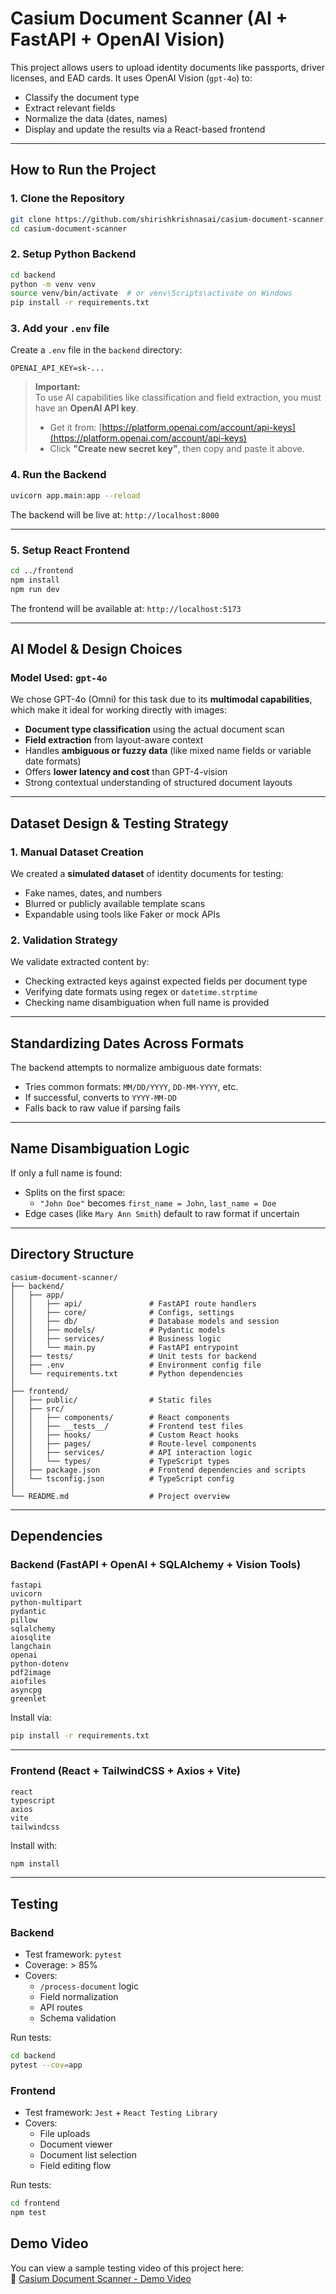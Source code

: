 # Casium Document Scanner (AI + FastAPI + OpenAI Vision)

This project allows users to upload identity documents like passports, driver licenses, and EAD cards. It uses OpenAI Vision (`gpt-4o`) to:
- Classify the document type
- Extract relevant fields
- Normalize the data (dates, names)
- Display and update the results via a React-based frontend

---

## How to Run the Project

### 1. Clone the Repository

```bash
git clone https://github.com/shirishkrishnasai/casium-document-scanner.git
cd casium-document-scanner
```

### 2. Setup Python Backend

```bash
cd backend
python -m venv venv
source venv/bin/activate  # or venv\Scripts\activate on Windows
pip install -r requirements.txt
```

### 3. Add your `.env` file

Create a `.env` file in the `backend` directory:

```
OPENAI_API_KEY=sk-...
```

> **Important:**  
> To use AI capabilities like classification and field extraction, you must have an **OpenAI API key**.
> - Get it from: [https://platform.openai.com/account/api-keys](https://platform.openai.com/account/api-keys)  
> - Click **"Create new secret key"**, then copy and paste it above.

### 4. Run the Backend

```bash
uvicorn app.main:app --reload
```

The backend will be live at: `http://localhost:8000`

---

### 5. Setup React Frontend

```bash
cd ../frontend
npm install
npm run dev
```

The frontend will be available at: `http://localhost:5173`

---

## AI Model & Design Choices

### Model Used: `gpt-4o`

We chose GPT-4o (Omni) for this task due to its **multimodal capabilities**, which make it ideal for working directly with images:

- **Document type classification** using the actual document scan
- **Field extraction** from layout-aware context
- Handles **ambiguous or fuzzy data** (like mixed name fields or variable date formats)
- Offers **lower latency and cost** than GPT-4-vision
- Strong contextual understanding of structured document layouts

---

## Dataset Design & Testing Strategy

### 1. Manual Dataset Creation
We created a **simulated dataset** of identity documents for testing:

- Fake names, dates, and numbers
- Blurred or publicly available template scans
- Expandable using tools like Faker or mock APIs

### 2. Validation Strategy

We validate extracted content by:
- Checking extracted keys against expected fields per document type
- Verifying date formats using regex or `datetime.strptime`
- Checking name disambiguation when full name is provided

---

## Standardizing Dates Across Formats

The backend attempts to normalize ambiguous date formats:

- Tries common formats: `MM/DD/YYYY`, `DD-MM-YYYY`, etc.
- If successful, converts to `YYYY-MM-DD`
- Falls back to raw value if parsing fails

---

## Name Disambiguation Logic

If only a full name is found:

- Splits on the first space:
  - `"John Doe"` becomes `first_name = John`, `last_name = Doe`
- Edge cases (like `Mary Ann Smith`) default to raw format if uncertain

---

## Directory Structure

```
casium-document-scanner/
├── backend/
│   ├── app/
│   │   ├── api/               # FastAPI route handlers
│   │   ├── core/              # Configs, settings
│   │   ├── db/                # Database models and session
│   │   ├── models/            # Pydantic models
│   │   ├── services/          # Business logic
│   │   └── main.py            # FastAPI entrypoint
│   ├── tests/                 # Unit tests for backend
│   ├── .env                   # Environment config file
│   └── requirements.txt       # Python dependencies
│
├── frontend/
│   ├── public/                # Static files
│   ├── src/
│   │   ├── components/        # React components
│   │   ├── __tests__/         # Frontend test files
│   │   ├── hooks/             # Custom React hooks
│   │   ├── pages/             # Route-level components
│   │   ├── services/          # API interaction logic
│   │   └── types/             # TypeScript types
│   ├── package.json           # Frontend dependencies and scripts
│   └── tsconfig.json          # TypeScript config
│
└── README.md                  # Project overview

```

---

## Dependencies

### Backend (FastAPI + OpenAI + SQLAlchemy + Vision Tools)

```
fastapi
uvicorn
python-multipart
pydantic
pillow
sqlalchemy
aiosqlite
langchain
openai
python-dotenv
pdf2image
aiofiles
asyncpg
greenlet
```

Install via:

```bash
pip install -r requirements.txt
```

---

### Frontend (React + TailwindCSS + Axios + Vite)

```
react
typescript
axios
vite
tailwindcss
```

Install with:

```bash
npm install
```

---

## Testing

### Backend

- Test framework: `pytest`
- Coverage: > 85%
- Covers:
  - `/process-document` logic
  - Field normalization
  - API routes
  - Schema validation

Run tests:

```bash
cd backend
pytest --cov=app
```

### Frontend

- Test framework: `Jest` + `React Testing Library`
- Covers:
  - File uploads
  - Document viewer
  - Document list selection
  - Field editing flow

Run tests:

```bash
cd frontend
npm test
```

## Demo Video

You can view a sample testing video of this project here:  
🎥 [Casium Document Scanner - Demo Video](https://drive.google.com/file/d/1TdER9SZb6dqpV0AC5E8mpqlNKmNv0w2o/view?usp=drivesdk)

